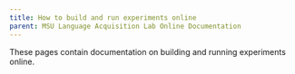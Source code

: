 ```yaml
---
title: How to build and run experiments online
parent: MSU Language Acquisition Lab Online Documentation
---
```

These pages contain documentation on building and running experiments online.



